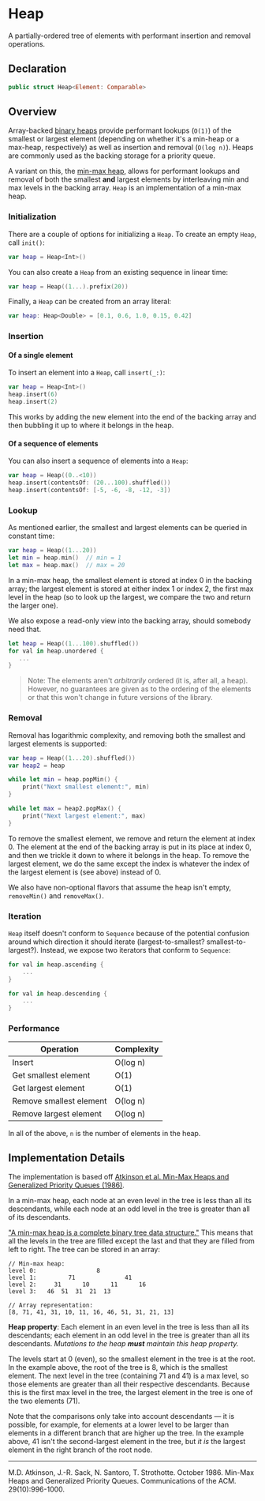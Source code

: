 # Heap

A partially-ordered tree of elements with performant insertion and removal operations.

## Declaration

```swift
public struct Heap<Element: Comparable>
```

## Overview

Array-backed [binary heaps](https://en.wikipedia.org/wiki/Heap_(data_structure)) provide performant lookups (`O(1)`) of the smallest or largest element (depending on whether it's a min-heap or a max-heap, respectively) as well as insertion and removal (`O(log n)`). Heaps are commonly used as the backing storage for a priority queue.

A variant on this, the [min-max heap](https://en.wikipedia.org/wiki/Min-max_heap), allows for performant lookups and removal of both the smallest **and** largest elements by interleaving min and max levels in the backing array. `Heap` is an implementation of a min-max heap.

### Initialization

There are a couple of options for initializing a `Heap`. To create an empty `Heap`, call `init()`:

```swift
var heap = Heap<Int>()
```

You can also create a `Heap` from an existing sequence in linear time:

```swift
var heap = Heap((1...).prefix(20))
```

Finally, a `Heap` can be created from an array literal:

```swift
var heap: Heap<Double> = [0.1, 0.6, 1.0, 0.15, 0.42]
```

### Insertion

#### Of a single element

To insert an element into a `Heap`, call `insert(_:)`:

```swift
var heap = Heap<Int>()
heap.insert(6)
heap.insert(2)
```

This works by adding the new element into the end of the backing array and then bubbling it up to where it belongs in the heap.

#### Of a sequence of elements

You can also insert a sequence of elements into a `Heap`:

```swift
var heap = Heap((0..<10))
heap.insert(contentsOf: (20...100).shuffled())
heap.insert(contentsOf: [-5, -6, -8, -12, -3])
```

### Lookup

As mentioned earlier, the smallest and largest elements can be queried in constant time:

```swift
var heap = Heap((1...20))
let min = heap.min()  // min = 1
let max = heap.max()  // max = 20
```

In a min-max heap, the smallest element is stored at index 0 in the backing array; the largest element is stored at either index 1 or index 2, the first max level in the heap (so to look up the largest, we compare the two and return the larger one).

We also expose a read-only view into the backing array, should somebody need that.

```swift
let heap = Heap((1...100).shuffled())
for val in heap.unordered {
   ...
}
```

> Note: The elements aren't _arbitrarily_ ordered (it is, after all, a heap). However, no guarantees are given as to the ordering of the elements or that this won't change in future versions of the library.

### Removal

Removal has logarithmic complexity, and removing both the smallest and largest elements is supported:

```swift
var heap = Heap((1...20).shuffled())
var heap2 = heap

while let min = heap.popMin() {
    print("Next smallest element:", min)
}

while let max = heap2.popMax() {
    print("Next largest element:", max)
}
```

To remove the smallest element, we remove and return the element at index 0. The element at the end of the backing array is put in its place at index 0, and then we trickle it down to where it belongs in the heap. To remove the largest element, we do the same except the index is whatever the index of the largest element is (see above) instead of 0.

We also have non-optional flavors that assume the heap isn't empty, `removeMin()` and `removeMax()`.

### Iteration

`Heap` itself doesn't conform to `Sequence` because of the potential confusion around which direction it should iterate (largest-to-smallest? smallest-to-largest?). Instead, we expose two iterators that conform to `Sequence`:

```swift
for val in heap.ascending {
    ...
}

for val in heap.descending {
    ...
}
```

### Performance

| Operation | Complexity |
|-----------|------------|
| Insert | O(log n) |
| Get smallest element | O(1) |
| Get largest element | O(1) |
| Remove smallest element | O(log n) |
| Remove largest element | O(log n) |

In all of the above, `n` is the number of elements in the heap.

## Implementation Details

The implementation is based off [Atkinson et al. Min-Max Heaps and Generalized Priority Queues (1986)](http://akira.ruc.dk/~keld/teaching/algoritmedesign_f03/Artikler/02/Atkinson86.pdf).

In a min-max heap, each node at an even level in the tree is less than all its descendants, while each node at an odd level in the tree is greater than all of its descendants.

["A min-max heap is a complete binary tree data structure."](https://en.wikipedia.org/wiki/Min-max_heap) This means that all the levels in the tree are filled except the last and that they are filled from left to right. The tree can be stored in an array:

```
// Min-max heap:
level 0:                 8
level 1:         71              41
level 2:     31      10      11      16
level 3:   46  51  31  21  13

// Array representation:
[8, 71, 41, 31, 10, 11, 16, 46, 51, 31, 21, 13]
```

**Heap property**: Each element in an even level in the tree is less than all its descendants; each element in an odd level in the tree is greater than all its descendants. _Mutations to the heap **must** maintain this heap property._

The levels start at 0 (even), so the smallest element in the tree is at the root. In the example above, the root of the tree is 8, which is the smallest element. The next level in the tree (containing 71 and 41) is a max level, so those elements are greater than all their respective descendants. Because this is the first max level in the tree, the largest element in the tree is one of the two elements (71).

Note that the comparisons only take into account descendants — it is possible, for example, for elements at a lower level to be larger than elements in a different branch that are higher up the tree. In the example above, 41 isn't the second-largest element in the tree, but _it is_ the largest element in the right branch of the root node.

---

M.D. Atkinson, J.-R. Sack, N. Santoro, T. Strothotte. October 1986. Min-Max Heaps and Generalized Priority Queues. Communications of the ACM. 29(10):996-1000.
